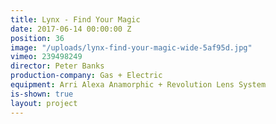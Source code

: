```yaml
---
title: Lynx - Find Your Magic
date: 2017-06-14 00:00:00 Z
position: 36
image: "/uploads/lynx-find-your-magic-wide-5af95d.jpg"
vimeo: 239498249
director: Peter Banks
production-company: Gas + Electric
equipment: Arri Alexa Anamorphic + Revolution Lens System
is-shown: true
layout: project
---
```



